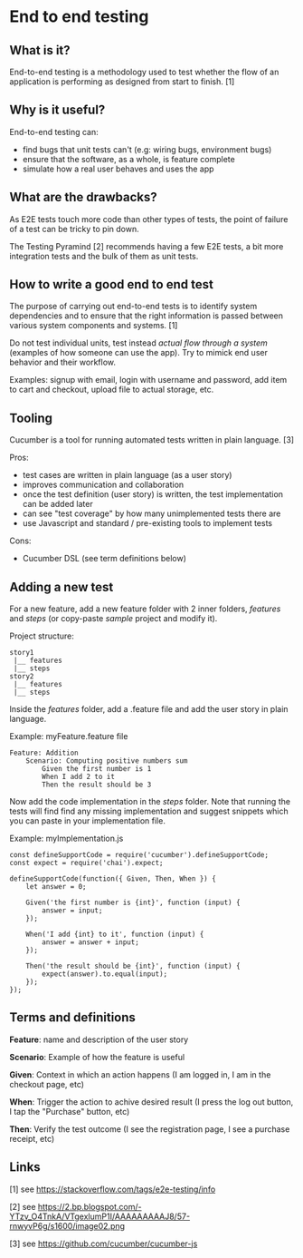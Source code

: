 # End to end testing

## What is it?

End-to-end testing is a methodology used to test whether the flow of an application is performing as designed from start to finish. [1]

## Why is it useful?

End-to-end testing can:
- find bugs that unit tests can't (e.g: wiring bugs, environment bugs)
- ensure that the software, as a whole, is feature complete
- simulate how a real user behaves and uses the app

## What are the drawbacks?

As E2E tests touch more code than other types of tests, the point of failure of a test can be tricky to pin down.

The Testing Pyramind [2] recommends having a few E2E tests, a bit more integration tests and the bulk of them as unit tests.

## How to write a good end to end test

The purpose of carrying out end-to-end tests is to identify system dependencies and to ensure that the right information is passed between various system components and systems. [1]

Do not test individual units, test instead <i>actual flow through a system</i> (examples of how someone can use the app). Try to mimick end user behavior and their workflow.

Examples: signup with email, login with username and password, add item to cart and checkout, upload file to actual storage, etc.

## Tooling

Cucumber is a tool for running automated tests written in plain language. [3]

Pros:
- test cases are written in plain language (as a user story)
- improves communication and collaboration
- once the test definition (user story) is written, the test implementation can be added later
- can see "test coverage" by how many unimplemented tests there are
- use Javascript and standard / pre-existing tools to implement tests

Cons:
- Cucumber DSL (see term definitions below)

## Adding a new test

For a new feature, add a new feature folder with 2 inner folders, <i>features</i> and <i>steps</i> (or copy-paste <i>sample</i> project and modify it).

Project structure:
```
story1
 |__ features
 |__ steps
story2
 |__ features
 |__ steps

```

Inside the <i>features</i> folder, add a .feature file and add the user story in plain language.

Example: myFeature.feature file
```
Feature: Addition
    Scenario: Computing positive numbers sum
        Given the first number is 1
        When I add 2 to it
        Then the result should be 3
```

Now add the code implementation in the <i>steps</i> folder. Note that running the tests will find find any missing implementation and suggest snippets which you can paste in your implementation file.

Example: myImplementation.js
```
const defineSupportCode = require('cucumber').defineSupportCode;
const expect = require('chai').expect;

defineSupportCode(function({ Given, Then, When }) {
    let answer = 0;

    Given('the first number is {int}', function (input) {
        answer = input;
    });

    When('I add {int} to it', function (input) {
        answer = answer + input;
    });

    Then('the result should be {int}', function (input) {
        expect(answer).to.equal(input);
    });
});
```

## Terms and definitions

<b>Feature</b>: name and description of the user story

<b>Scenario</b>: Example of how the feature is useful

<b>Given</b>: Context in which an action happens (I am logged in, I am in the checkout page, etc)

<b>When</b>: Trigger the action to achive desired result (I press the log out button, I tap the "Purchase" button, etc)

<b>Then</b>: Verify the test outcome (I see the registration page, I see a purchase receipt, etc)

## Links

[1] see https://stackoverflow.com/tags/e2e-testing/info

[2] see https://2.bp.blogspot.com/-YTzv_O4TnkA/VTgexlumP1I/AAAAAAAAAJ8/57-rnwyvP6g/s1600/image02.png

[3] see https://github.com/cucumber/cucumber-js